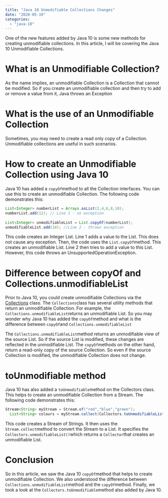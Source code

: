 ```yaml
---
title: "Java 10 Unmodifiable Collections Changes"
date: "2020-05-19"
categories: 
  - "java-10"
---
```


One of the new features added by Java 10 is some new methods for creating unmodifiable collections. In this article, I will be covering the Java 10 Unmodifiable Collections.

# What is an Unmodifiable Collection?

As the name implies, an unmodifiable Collection is a Collection that cannot be modified. So if you create an unmodifiable collection and then try to add or remove a value from it, Java throws an Exception

# What is the use of an Unmodifiable Collection

Sometimes, you may need to create a read only copy of a Collection. Unmodifiable collections are useful in such scenarios.

# How to create an Unmodifiable Collection using Java 10

Java 10 has added a `copyOf`method to all the Collection interfaces. You can use this to create an unmodifiable Collection. The following code demonstrates this:

```java
List<Integer> numberList = Arrays.asList(2,4,6,8,10);
numberList.add(12); // Line 1 - no exception
    
List<Integer> unmodifiableList = List.copyOf(numberList);
unmodifiableList.add(14); //Line 2 - throws exception
```

This code creates an Integer List. Line 1 adds a value to the List. This does not cause any exception. Then, the code uses the `List.copyOf`method. This creates an unmodifiable List. Line 2 then tries to add a value to this List. However, this code throws an UnsupportedOperationException.

# Difference between copyOf and Collections.unmodifiableList

Prior to Java 10, you could create unmodifiable Collections via the [Collections](https://docs.oracle.com/javase/8/docs/api/java/util/Collections.html) class. The `Collections`class has several utility methods that return an unmodifiable Collection. For example, the `Collections.unmodifiableList`returns an unmodifiable List. So you may wonder why Java 10 has added the `copyOf`method and what is the difference between `copyOf`and `Collections.unmodifiableList`

The `Collections.unmodifiableList`method returns an unmodifiable view of the source List. So if the source List is modified, these changes are reflected in the unmodifiable List. The `copyOf`methods on the other hand, return a read-only copy of the source Collection. So even if the source Collection is modified, the unmodifiable Collection does not change.

# toUnmodifiable method

Java 10 has also added a `toUnmodifiable`method on the Collectors class. This helps to create an unmodifiable Collection from a Stream. The following code demonstrates this:

```java
Stream<String> myStream = Stream.of("red","blue","green");
  List<String> colours = myStream.collect(Collectors.toUnmodifiableList());
```

This code creates a Stream of Strings. It then uses the `Stream.collect`method to convert the Stream to a List. It specifies the `Collectors.unmodifiableList()`which returns a `Collector`that creates an unmodifiable List.

# Conclusion

So in this article, we saw the Java 10 `copyOf`method that helps to create unmodifiable Collection. We also understood the difference between `Collections.unmodifiableList`method and the `copyOf`method. Finally, we took a look at the `Collectors.toUnmodifiable`method also added by Java 10.
